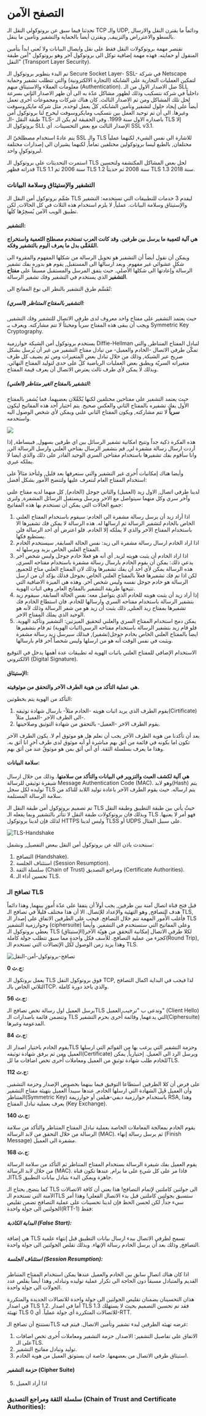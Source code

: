 # التصفح الآمن



تحدثنا فيما سبق عن بروتوكولي النقل الـ TCP والـ UDP, ودائماً ما يقترن النقل والارسال بالسطو والاعترراض والتزييف, ويقترن أيضاً بالحماية والتشفير وتأمين ما ينقل. 

تقتصر مهمة بروتوكولات النقل فقط على نقل وايصال البيانات ولا تُعنى ابداً بتأمين المنقول أو حمايته.  فهذه مهمة إضافية توكل الى بروتوكول آخر وهو بروتوكول "أمن طبقة النقل" (Transport Layer Security).



تم البدء بتطوير بروتوكول الـ Secure Socket Layer- SSL- في شركة Netscape لتمكين العمليات التجارية على الشابكة (التجارة الالكترونية) والتي تتطلب تشفير وحماية معلومات العملاء والاستيثاق منهم (Authentication).  ضل الاصدار الاول من الـ SLL داخلياً في شركة نتسكيب وذلك لظهور مشاكل عدّة به الى أن ظهر الاصدار الثاني بسرعة لحل تلك المشاكل ومن ثم الاصدار الثالث. كان هناك شركات ومجموعات أُخرى تعمل أيضاً على إيجاد حلول لتشفير وتأمين الشابكة, كلٌ يعمل لوحده, مثل شركة مايكروسوفت وغيرها. الى أن تم توحيد العمل بين نتسكيب ومايكروسوفت ليخرج لنا بروتوكول أمن طبقة النقل -الـ  TLS- باصداره الاول سنة 1999. وفي الحقيقة لم يكن الـ TLS إلا بروتوكول الـ SLL الإصدار الثالث مع بعض التحسينات. أي SSL v3.1.



يتم عادةً استخدام مصطلحَيّ الـ SSL والـ TLS للاشارة الى نفس الشيء, لكنهما عملياً مختلفان, بالطبع ليسا بروتوكولين مختلفين تماماً, لكنهما يشيران الى إصدارات مختلفة لبروتوكولٍ واحد.



استمرت التحديثات على بروتوكول الـ TLS لحل بعض المشاكل المكتشفة ولتحسين قدراته فظهر TLS 1.1 سنة 2006 ثم TLS 1.2 سنة 2008 ثم حديثاً TLS 1.3 سنة 2018.



### التشفير والإستيثاق وسلامة البيانات

صُمِّم بروتوكول أمن النقل الـ TLS ليقدم 3 خدمات للتطبيقات التي تستخدمه: التشفير والإستيثاق وسلامة البيانات. عملياً, لا يلزم استخدام هذه الثلاث في كل الحالات, لكن تطبيق الويب الآمن يُسخِرُها كلَها.

#### التشفير:

**هي آلية لتَعمِية ما يرسل بين طرفين. وقد كانت العرب تستخدم مصطلح التَعمية واستخراج المُعَمَّى بدل ما يعرف اليوم بالتشفير وفكه.**



ويمكن أن نقول أيضاً أن التشفير هو تحويل الرسالة من شكلها المفهوم والمقروء الى شكلٍ عشوائي غير مفهوم. وبعد ارسالها الى المستقبل, يقوم هو بدوره بفك تشفير الرسالة وإعادتها الى شكلها الأصلي. حيث يتفق المرسل والمستقبل مسبقاً على **مفتاح التشفير** الذي يستخدم في التشفير وفك تشفير الرسالة.



تُقَسَّم طرق التشفير بالنظر الى نوع المفاتح الى:

##### التشفير بالمفتاح المتناظر (السري): 

حيث يعتمد التشفير على مفتاح واحد معروف لدى طرفي الاتصال للتشفير وفك التشفير, ويجب أن يبقى هذه المفتاح سرياً ومخبئاً لا تتم مشاركته. ويعرف بـ Symmetric Key Cryptography. 

يستخدم بروتوكول أمن الشبكة خوارزمية Diffie-Hellman لتبادل المفتاح المتناظر, والتي تمكّن طرفي الاتصال -الخادم والعميل- من تبادل مفتاح التشفير من غير أن يُرسل بشكل صريح عبر الشبكة, وذلك من خلال تبادل بعض المتغيرات ومن ثم يضيف كل طرف متغيراته السريّة ويطبق بعض العمليات الرياضية كلٌ على حدى لتوليد المفتاح النهائي. وبذلك لا يمكن لأي طرف ثالث يعترض الاتصال أن يعرف قيمة المفتاح.



##### التشفير بالمفتاح الغير متناظر (العلني):

 حيث يعتمد التشفير على مفتاحين مختلفين لكنها يُكَمِّلان بعضيهما. فما يُشفر بالمفتاح الأول يفك تشفيره بالمفتاح الثاني والعكس صحيح. يتم اختيار أحد هذه المفاتيح ليكون **سرياً** لا تتم مشاركته, ويكون المفتاح الثاني علني ويمكن لأي شخص الوصول اليه واستخدمه.



![](/home/hartha/workspace/Personal-Blog/public/static/images/blogs/التصافح-الامن/المفتاح-العام.png)



هذه الفكرة ذكية جداً وتتيح امكانية تشفير الرسائل بين اي طرفين بسهول, فببساطة, إذا أردت ارسال رسالة مشفرة لي, قم بتشفير الرسال بفتاحي العلني وارسل الرسالة الي, وانا سأقوم بفك تشفيرها باستخدام مفتاحي السري الوحيد القادر على ذلك والذي ايضا لا يملكه غيري.



 وأيضا هناك إمكانيات أُخرى غير التشفير والتي سنعرفها بعد قليل,  ولنأخذ مثالاً على استخدام المفتاح العام لنتعرف عليها ولتتضح الأمور بشكل أفضل:

لدينا طرفي اتصال, الاول زيد (العميل) والثاني جوجل (الخادم), كل منهما لديه مفتاح علني وآخر سري وكل منهما سيتواصل مع الاخر ويرسل ويستقبل الرسائل المشفرة, ولنرى جميع الحالات التي يمكن أن تستخدم بها هذه المفاتيح:

1.  اذا أراد زيد أن يرسل رسالة مشفرة الى الخادم: سيقوم باستخدام المفتاح العلني الخاص بالخادم لتشفير الرسالة ثم ارسالها له. هذه الرسالة لا يمكن فك تشفيرها الا باستخدام المفتاح الآخر والذي لا يملكه إلا الخادم. فلو اعترض أي احد الرسالة فلن يستطيع فكها. 
2. اذا اراد الخادم ارسال رسالة مشفرة الى زيد: نفس الحالة السابقة, سيستخدم الخادم المفتاح العلني الخاص بزيد ويرسلها له.
3. اذا اراد الخادم أن يثبت هويته لزيد, أي أنه هو فعلا خادم جوجل وليس شخص آخر يدعي ذلك: يمكن أن يقوم الخادم بارسال رسالة مشفرة باستخدام مفتاحه السري, هذه الرسالة يمكن لأي احد أن يفك تشفيرها وذلك لان المفتاح العلني متاح للجميع, لكن اذا تم فك تشفيرها فعلاً بالمفتاح العلني الخاص بجوجل فذلك يؤكد أن من ارسل الرسالة هو خادم جوجل نفسه وليس شخص آخر. وهذه هي الميزة الاضافية التي تتيحها طريقة التشفير بالمفاتح العام, وهي اثبات الهوية.
4. إذا أراد زيد أن يثبت هويته للخادم الذي يتواصل معه: نفس الحالة السابقة, سيقوم زيد بتشفير الرسالة باستخدام مفتاحه السري وارسالها للخادم. فان استطاع الخادم فك تشفيرها بمفتاح زيد العنلي, ذلك يثبت أن زيد هو من شفر الرسالة وذلك لأنه هو الوحيد الذي يملك المفتاح الاخر.
5. يمكن دمج استخدام المفتاح السري والعلني لتحقيق الميزتين: التشفير وتأكيد الهوية. فلو قام زيد بتشفير الرسالة باستخدام مفتاحه الرسي(اثبات الهوية) ثم قام بتشفيرها ايضاً بالمفتاح العلني الخاص بخادم جوجل(تشفير), فبذلك سيرسل زيد رسالة مشفرة ويثبت في نفس الوقت أنه هو من ارسلها وليس شخصاً آخر قام بارسالها.

الاستخدام الإضافي للمفتاح العلني باثبات الهوية له تطبيقات عدة أهمها يدخل في التوقيع الالكتروني (Digital Signature).



#### الإستيثاق:

**هي عملية التأكد من هوية الطرف الآخر والتحقق من موثوقيته.** 



التأكد من الهوية يتم بخطوتين:

1. يقوم الطرف الذي يريد اثبات هويته -الخادم مثلاً- بارسال شهادة توثيقه(Cirtificate) الى الطرف الآخر -العميل مثلاً-.
2. يقوم الطرف الاخر -العميل- بالتحقق من شهادة التوثيق وصلاحيتها.



بعد أن تأكدنا من هوية الطرف الآخر يجب أن نعلم هل هو موثوق أم لا. يكون الطرف الآخر تكون اما بكونه في قائمة من أثق بهم مباشرة أو أنه موثوق لدى طرف آخرٍ انا أثق به. وهذا ما يعرف بسلسلة الثقة. أي أني أثق بمن هو موثوقٌ عند من أثق بهم.

 

#### سلامة البيانات:

**هي آلية لكشف العبث والتزوير في البيانات والتأكد من سلامتها**. وذلك من خلال ارسال شيفرة توثيقي للرسالة Message Authentication Code (MAC). وهو لابد(Hash) يتم توليده لكل سجل TLS يتم ارساله. حيث يقوم الطرف الآخر باعادة توليد اللابد للتاكد من سلامة الرسالة المستلمة.



تم تصميم بروتوكول أمن طبقة النقل الـ TLS حيثُ يأتي بين طبقة التطبيق وطبقة النقل وبذلك فان بروتوكولات طبقة النقل لا تتأثر بالتشفير وبما يفعله الـ TLS فهو أمر لا يعنيها. لذلك فإن لدينا بروتوكول HTTPS وليس لدينا TLSS أو UDPS على سبيل المثال.



![TLS-Handshake](/home/hartha/Desktop/TLS-Handshake.svg)





سنتحدث باذن الله عن بروتوكول أمن النقل ببعض التفصيل, ونشمل:

1. التصافح (Handshake).
2. استئناف الجلسة (Session Resumption).
3. سلسلة الثقة (Chain of Trust) ومراجع التصديق (Certificate Authorities).
4. تحسين أداء الـ TLS.



### تصافح الـ TLS 

قبل فتح قناة اتصال آمنة بين طرفين, يجب أولاً أن يتفقا على عدّة أُمورٍ بينهما, وهذا دائماً هدف التصافح, وهو التهئية والإعداد للإتصال. الا أن هذا مختلف قليلاً في تصافح الـ TLS, فأغلب الأُمور المهمة تتم خلال التصافح. فيجب على الطرفين الاتفاق على إصدار الـ TLS وخوارزمية التشفير (ciphersuite) وعلى المفاتيح التي ستستخدم في التشفير. وأيضاً يعطي بروتوكول الـ TLS لكلا طرفي الاتصال إمكانية التحقق من هويّة الآخر(الإستيثاق) كجزء من عملية التصافح. للأسف فكل واحدةٍ مما سبق تتطلب جولة كاملة(Round Trip), وهذا يزيد زمن الوصول لكل الإتصالات التي تستخدم الـ TLS.



![تصافح-بروتوكول-أمن-النقل](/home/hartha/Desktop/تصافح-بروتوكول-أمن-النقل.svg)

**0 ج.ث:**

 يعمل بروتكول الـ TLS فوق بروتوكول النقل TCP, لذا فيجب في البداية اكمال التصافح الثلاثي الخاص بالـTCP. والذي ياخذ دورة كاملة.



**56 ج.ث:**

يرسل العميل اول رسالة تخص تصافح الـTLS وتدعى ب "ترحيب العميل" (Client Hello) وتتضمن قائمة باصدارات الـ TLS التي يدعهما, وقائمة أٌخرى بحزم التشفير(Ciphersuite) المدعومة وغيرها. 



**84 ج.ث:**

يقوم الخادم باختيار اصدار الـTLS وحزمة التشفير التي يرغب بها من القوائم التي ارسلها العميل ومن ثم يرفق شهادة توثيقه(Certificate) ويرسل الرد الى العميل. إختيارياً, يمكن للخادم طلب شهادة توثيقٍ من العميل ومعاملات أُخرى تخص اضافات ما للTLS.



**112 ج.ث:**

على فرض أن كلا الطرفين استطاعا التوفيق فيما بينهما بخصوص الإصدار وحزمة التشفير, وأن العميل قَبِلَ الشهادة التي ارسلها الخادم, عندها سيبدأ العميل بتهيئة مفتاح التشفير المتناظر(Symmetric Key) باستخدام خوارزمية ديفي-هيلمن أو خوارزيمة RSA, وهذا يعرف بعملية تبادل المفتاح (Key Exchange).



**140 ج.ث:**

يقوم الخادم  بمعالجة المعاملات الخاصة بعملية تبادل المفتاح المتناظر والتأكد من سلامة الرسالة من خلال التحقق من لابد الرسالة (MAC). ثم يرسل رسالة إنهاء (Finish Message) مشفرة الى العميل.



**168 ج.ث**:

يقوم العميل بفك شيفرة الرسالة بستخدام المفتاح المتناظر ثم التأكد من سلامة الرسالة من خلال لابد الرسالة (MAC). فاذا مر على كل شيءٍ على ما يرام, عندها تكون قناة الـTLS جاهزة ويمكن البدء بتبادل بيانات التطبيق.



كما يتضح, يحتاج الـ TLS الى جولتين كاملتين لإتمام التصافح! هذا يعني أن كافة الاتصالات الآمنة التي تستخدم الـTLS ستسبق بجولتين كاملتين قبل بدء الاتصال الفعلي! وهذا أمر سيء جداً, لكن لحسن الحظ فإن لدينا تحسينات على عملية التصافح تضمن تقليص الجولتين الى جولة واحدة(RTT-1) فقط:



##### البداية الكاذبة (False Start): 

هي إضافة TLS تسمح لطرفي الاتصال ببدء ارسال بيانات التطبيق قبل إنتهاء علمية التصافح, وذلك بعد أن يرسل الخادم رسالة الإنهاء. وبذلك تقلص الجولتين الى جولة واحدة.



##### استئناف الجلسة (Session Resumption):

اذا كان هناك اتصال سابق بين الخادم والعميل عندها يمكن استخدام المفتاح المتناظر القديم والمتبادل مسبقاً دون الحاجة الى تكرار عملية توليده وتبادله, وهذا أيضاً يقلص عدد الجولات الى جولة واحدة.



هذان التحسينان يضمنان تقليص الجولتين الى جولة واحدة للاتصالات الجديدة والمتكررة في اصدار TLS 1.2. أما في اصدار TLS 1.3 فقد تم تحسين التصميم بحيث لا يستهلك تهيئة TLS للاتصالات المتكررة أي جولة عملياً. أي 0-RTT.



نستنتج أن تصافح الـTLS غرضه تهيئه الطرفين لبدء تشفير وتأمين الاتصال. فيتم فيه:

1.  الاتفاق على تفاصيل التشفير: الاصدار, حزمة التشفير ومعاملات أُخرى تخص اضافات على الـTLS.
2.  توليد وتبادل مفاتيح التشفير.
3. استيثاق طرفي الاتصال من بعضهمها. خاصة ان يستوثق العميل من هوية الخادم.



#### حزمة التشفير (Cipher Suite)

5. اذا أراد العميل 

### سلسلة الثقة ومراجع التصديق (Chain of Trust and Certificate Authorities):




















